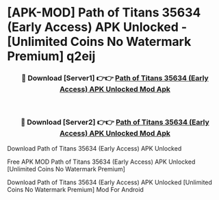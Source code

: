 # [APK-MOD] Path of Titans 35634 (Early Access) APK Unlocked - [Unlimited Coins No Watermark Premium] q2eij



<div align="center">
<h3>🔴 Download [Server1] 👉👉 <a href="https://momento.my/?title=Path_of_Titans_35634_(Early_Access)_APK_Unlocked">Path of Titans 35634 (Early Access) APK Unlocked Mod Apk</a></h3><br>

<h3>🔴 Download [Server2] 👉👉 <a href="https://momento.my/?title=Path_of_Titans_35634_(Early_Access)_APK_Unlocked">Path of Titans 35634 (Early Access) APK Unlocked Mod Apk</a></h3>
</div>



Download Path of Titans 35634 (Early Access) APK Unlocked 

Free APK MOD Path of Titans 35634 (Early Access) APK Unlocked [Unlimited Coins No Watermark Premium]

Download Path of Titans 35634 (Early Access) APK Unlocked [Unlimited Coins No Watermark Premium] Mod For Android
